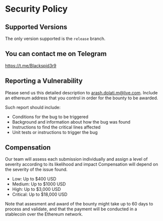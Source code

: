 # Security Policy

## Supported Versions

The only version supported is the `release` branch.

## You can contact me on Telegram 
<https://t.me/Blackspid3r9>

## Reporting a Vulnerability
Please send us this detailed description to [arash.dolati.m@live.com](mailto:arash.dolati.m@live.com). Include an ethereum address that you control in order for the bounty to be awarded.

Such report should include:
* Conditions for the bug to be triggered
* Background and information about how the bug was found
* Instructions to find the critical lines affected
* Unit tests or instructions to trigger the bug

## Compensation
Our team will assess each submission individually and assign a level of severity according to its likelihood and impact Compensation will depend on the severity of the issue found.

* Low: Up to $400 USD
* Medium: Up to $1000 USD
* High: Up to $3,000 USD
* Critical: Up to $18,000 USD

Note that assesment and award of the bounty might take up to 60 days to process and validate, and that the payment will be conducted in a stablecoin over the Ethereum network.
